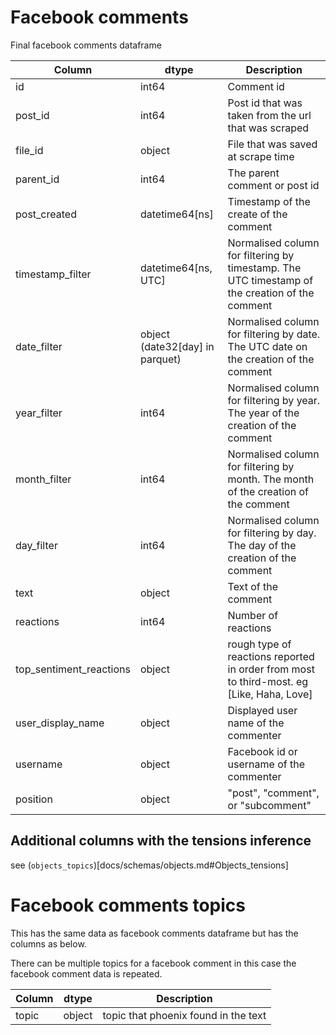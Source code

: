 # Facebook comments

Final facebook comments dataframe

| Column                  | dtype          | Description |
|-------------------------|----------------|-------------|
| id                      | int64          | Comment id |
| post_id                 | int64          | Post id that was taken from the url that was scraped |
| file_id                 | object         | File that was saved at scrape time |
| parent_id               | int64          | The parent comment or post id |
| post_created            | datetime64[ns] | Timestamp of the create of the comment |
| timestamp_filter        | datetime64[ns, UTC] | Normalised column for filtering by timestamp. The UTC timestamp of the creation of the comment |
| date_filter             | object (date32[day] in parquet) | Normalised column for filtering by date. The UTC date on the creation of the comment |
| year_filter             | int64          | Normalised column for filtering by year. The year of the creation of the comment |
| month_filter            | int64          | Normalised column for filtering by month. The month of the creation of the comment |
| day_filter              | int64          | Normalised column for filtering by day. The day of the creation of the comment |
| text                    | object         | Text of the comment |
| reactions               | int64          | Number of reactions |
| top_sentiment_reactions | object         | rough type of reactions reported in order from most to third-most. eg [Like, Haha, Love] |
| user_display_name       | object         | Displayed user name of the commenter |
| username                | object         | Facebook id or username of the commenter |
| position                | object         | "post", "comment", or "subcomment" |

## Additional columns with the tensions inference
see (`objects_topics`)[docs/schemas/objects.md#Objects_tensions]

# Facebook comments topics

This has the same data as facebook comments dataframe but has the columns as below.

There can be multiple topics for a facebook comment in this case the facebook comment data is repeated.

| Column                  | dtype          | Description |
|-------------------------|----------------|-------------|
| topic                   | object         | topic that phoenix found in the text |
